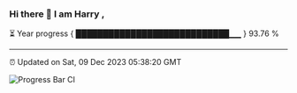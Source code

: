 ### Hi there 👋 I am Harry , 

⏳ Year progress { ████████████████████████████▁▁ } 93.76 %

---

⏰ Updated on Sat, 09 Dec 2023 05:38:20 GMT

![Progress Bar CI](https://github.com/duykhang68/duykhang68/workflows/Progress%20Bar%20CI/badge.svg)
